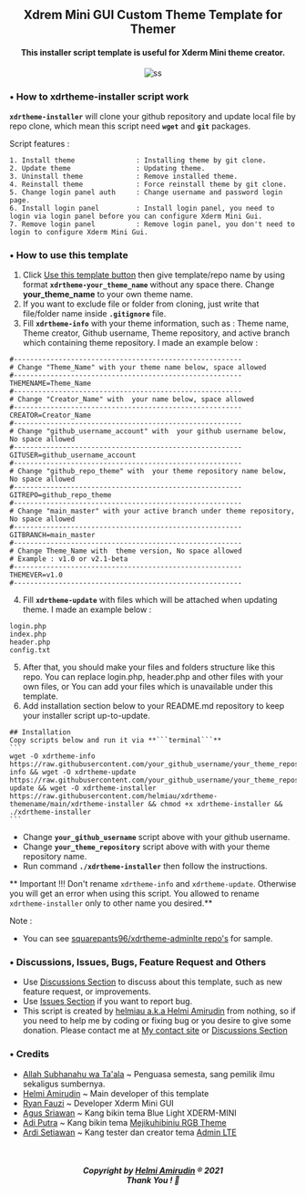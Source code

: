 
<h2 align="center">
Xdrem Mini GUI Custom Theme Template for Themer
</h2>

<h4 align="center">
This installer script template is useful for Xderm Mini theme creator.
</h4>

<p align="center">
<img src="https://user-images.githubusercontent.com/20932301/126515598-7665567b-72f0-4cb2-9949-6f6925001c7d.png" alt="ss" class="center">
</p>


### • How to xdrtheme-installer script work
**```xdrtheme-installer```** will clone your github repository and update local file by repo clone, which mean this script need **```wget```** and **```git```** packages.

Script features :
```
1. Install theme               : Installing theme by git clone.
2. Update theme                : Updating theme.
3. Uninstall theme             : Remove installed theme.
4. Reinstall theme             : Force reinstall theme by git clone.
5. Change login panel auth     : Change username and password login page.
6. Install login panel         : Install login panel, you need to login via login panel before you can configure Xderm Mini Gui.
7. Remove login panel          : Remove login panel, you don't need to login to configure Xderm Mini Gui.
```


### • How to use this template
1. Click [Use this template button](https://github.com/helmiau/xdrtheme-themename/generate) then give template/repo name by using format **```xdrtheme-your_theme_name```** without any space there. Change **your_theme_name** to your own theme name.
2. If you want to exclude file or folder from cloning, just write that file/folder name inside **```.gitignore```** file.
3. Fill **```xdrtheme-info```** with your theme information, such as : Theme name, Theme creator, Github username, Theme repository, and active branch which containing theme repository. I made an example below :

```
#--------------------------------------------------------
# Change "Theme_Name" with your theme name below, space allowed
#--------------------------------------------------------
THEMENAME=Theme_Name
#--------------------------------------------------------
# Change "Creator_Name" with  your name below, space allowed
#--------------------------------------------------------
CREATOR=Creator_Name
#--------------------------------------------------------
# Change "github_username_account" with  your github username below, No space allowed
#--------------------------------------------------------
GITUSER=github_username_account
#--------------------------------------------------------
# Change "github_repo_theme" with  your theme repository name below, No space allowed
#--------------------------------------------------------
GITREPO=github_repo_theme
#--------------------------------------------------------
# Change "main_master" with your active branch under theme repository, No space allowed
#--------------------------------------------------------
GITBRANCH=main_master
#--------------------------------------------------------
# Change Theme_Name with  theme version, No space allowed
# Example : v1.0 or v2.1-beta
#--------------------------------------------------------
THEMEVER=v1.0
#--------------------------------------------------------
```

4. Fill **```xdrtheme-update```** with files which will be attached when updating theme. I made an example below :

```
login.php
index.php
header.php
config.txt
```

5. After that, you should make your files and folders structure like this repo. You can replace login.php, header.php and other files with your own files, or You can add your files which is unavailable under this template.
6. Add installation section below to your README.md repository to keep your installer script up-to-update.

````
## Installation
Copy scripts below and run it via **```terminal```**
```
wget -O xdrtheme-info https://raw.githubusercontent.com/your_github_username/your_theme_repository/main/xdrtheme-info && wget -O xdrtheme-update https://raw.githubusercontent.com/your_github_username/your_theme_repository/main/xdrtheme-update && wget -O xdrtheme-installer https://raw.githubusercontent.com/helmiau/xdrtheme-themename/main/xdrtheme-installer && chmod +x xdrtheme-installer && ./xdrtheme-installer
```
````

- Change **```your_github_username```** script above with your github username.
- Change **```your_theme_repository```** script above with with your theme repository name.
- Run command **```./xdrtheme-installer```** then follow the instructions.

** Important !!! Don't rename ```xdrtheme-info``` and ```xdrtheme-update```. Otherwise you will get an error when using this script.
 You allowed to rename ```xdrtheme-installer``` only to other name you desired.** 

Note :
- You can see [squarepants96/xdrtheme-adminlte repo's](https://github.com/squarepants96/xdrtheme-adminlte) for sample.


### • Discussions, Issues, Bugs, Feature Request and Others
- Use [Discussions Section](https://github.com/helmiau/xdrtheme-themename/discussions) to discuss about this template, such as new feature request, or improvements.
- Use [Issues Section](https://github.com/helmiau/xdrtheme-themename/issues) if you want to report bug.
- This script is created by [helmiau a.k.a Helmi Amirudin](https://github.com/helmiau) from nothing, so if you need to help me by coding or fixing bug or you desire to give some donation. Please contact me at [My contact site](https://me.helmiau.my.id) or [Discussions Section](https://github.com/helmiau/xdrtheme-themename/discussions)


### • Credits
- [Allah Subhanahu wa Ta'ala](https://id.wikipedia.org/wiki/Allah) ~ Penguasa semesta, sang pemilik ilmu sekaligus sumbernya.
- [Helmi Amirudin](https://github.com/helmiau) ~ Main developer of this template
- [Ryan Fauzi](https://github.com/ryanfauzi1) ~ Developer Xderm Mini GUI
- [Agus Sriawan](https://www.facebook.com/agussriawan.id) ~ Kang bikin tema Blue Light XDERM-MINI
- [Adi Putra](https://github.com/Putra-0) ~ Kang bikin tema [Mejikuhibiniu RGB Theme](https://github.com/Putra-0/theme-xderm-putra)
- [Ardi Setiawan](https://github.com/squarepants96) ~ Kang tester dan creator tema [Admin LTE](https://github.com/squarepants96/xdrtheme-adminlte)

<br>
<h5 align="center">Copyright by <a href="https://me.helmiau.my.id">Helmi Amirudin</a> ® 2021 <br> Thank You ! 🤝</h3>
